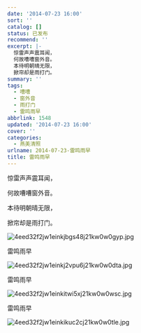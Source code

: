 ```yaml
---
date: '2014-07-23 16:00'
sort: ''
catalog: []
status: 已发布
recommend: ''
excerpt: |-
  惊雷声声震耳闻，
  何故嘈嘈窗外音。
  本待明朝晴无限，
  掀帘却是雨打门。
summary: ''
tags:
  - 嘈嘈
  - 窗外音
  - 雨打门
  - 雷鸣雨早
abbrlink: 1548
updated: '2014-07-23 16:00'
cover: ''
categories:
  - 燕美清照
urlname: 2014-07-23-雷鸣雨早
title: 雷鸣雨早
---
```


惊雷声声震耳闻，


何故嘈嘈窗外音。


本待明朝晴无限，


掀帘却是雨打门。


![4eed32f2jw1einkjbgs48j21kw0w0gyp.jpg](https://image.bmqy.net/upload/4eed32f2jw1einkjbgs48j21kw0w0gyp.jpg)


雷鸣雨早


![4eed32f2jw1einkj2vpu6j21kw0w0dta.jpg](https://image.bmqy.net/upload/4eed32f2jw1einkj2vpu6j21kw0w0dta.jpg)


雷鸣雨早


![4eed32f2jw1einkitwi5xj21kw0w0wsc.jpg](https://image.bmqy.net/upload/4eed32f2jw1einkitwi5xj21kw0w0wsc.jpg)


雷鸣雨早


![4eed32f2jw1einkikuc2cj21kw0w0tle.jpg](https://image.bmqy.net/upload/4eed32f2jw1einkikuc2cj21kw0w0tle.jpg)

